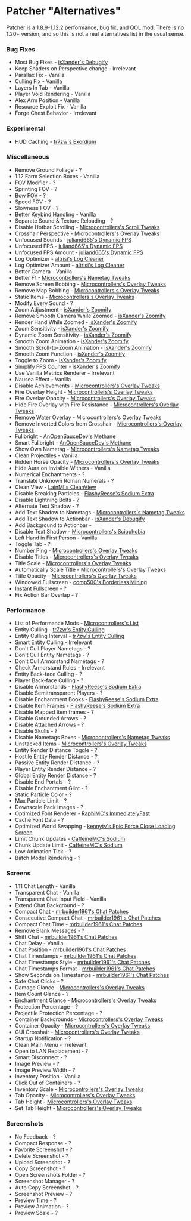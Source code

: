 # Patcher "Alternatives"

Patcher is a 1.8.9-1.12.2 performance, bug fix, and QOL mod.
There is no 1.20+ version, and so this is not a real alternatives list in the usual sense.

### Bug Fixes

- Most Bug Fixes - [isXander's Debugify](https://modrinth.com/mod/debugify)
- Keep Shaders on Perspective change - Irrelevant
- Parallax Fix - Vanilla
- Culling Fix - Vanilla
- Layers In Tab - Vanilla
- Player Void Rendering - Vanilla
- Alex Arm Position - Vanilla
- Resource Exploit Fix - Vanilla
- Forge Chest Behavior - Irrelevant

### Experimental

- HUD Caching - [tr7zw's Exordium](https://modrinth.com/mod/exordium)

### Miscellaneous

- Remove Ground Foliage - ?
- 1.12 Farm Selection Boxes - Vanilla
- FOV Modifier - ?
- Sprinting FOV - ?
- Bow FOV - ?
- Speed FOV - ?
- Slowness FOV - ?
- Better Keybind Handling - Vanilla
- Separate Sound & Texture Reloading - ?
- Disable Hotbar Scrolling - [Microcontrollers's Scroll Tweaks](https://modrinth.com/mod/scrolltweaks)
- Crosshair Perspective - [Microcontrollers's Overlay Tweaks](https://modrinth.com/mod/overlaytweaks)
- Unfocused Sounds - [juliand665's Dynamic FPS](https://modrinth.com/mod/dynamic-fps)
- Unfocused FPS - [juliand665's Dynamic FPS](https://modrinth.com/mod/dynamic-fps)
- Unfocused FPS Amount - [juliand665's Dynamic FPS](https://modrinth.com/mod/dynamic-fps)
- Log Optimizer - [altrisi's Log Cleaner](https://modrinth.com/mod/log-cleaner)
- Log Optimizer Amount - [altrisi's Log Cleaner](https://modrinth.com/mod/log-cleaner)
- Better Camera - Vanilla
- Better F1 - [Microcontrollers's Nametag Tweaks](https://modrinth.com/mod/nametagtweaks)
- Remove Screen Bobbing - [Microcontrollers's Overlay Tweaks](https://modrinth.com/mod/overlaytweaks)
- Remove Map Bobbing - [Microcontrollers's Overlay Tweaks](https://modrinth.com/mod/overlaytweaks)
- Static Items - [Microcontrollers's Overlay Tweaks](https://modrinth.com/mod/overlaytweaks)
- Modify Every Sound - ?
- Zoom Adjustment - [isXander's Zoomify](https://modrinth.com/mod/zoomify)
- Remove Smooth Camera While Zoomed - [isXander's Zoomify](https://modrinth.com/mod/zoomify)
- Render Hand While Zoomed - [isXander's Zoomify](https://modrinth.com/mod/zoomify)
- Zoom Sensitivity - [isXander's Zoomify](https://modrinth.com/mod/zoomify)
- Dynamic Zoom Sensitivity - [isXander's Zoomify](https://modrinth.com/mod/zoomify)
- Smooth Zoom Animation - [isXander's Zoomify](https://modrinth.com/mod/zoomify)
- Smooth Scroll-to-Zoom Animation - [isXander's Zoomify](https://modrinth.com/mod/zoomify)
- Smooth Zoom Function - [isXander's Zoomify](https://modrinth.com/mod/zoomify)
- Toggle to Zoom - [isXander's Zoomify](https://modrinth.com/mod/zoomify)
- Simplify FPS Counter - [isXander's Zoomify](https://modrinth.com/mod/zoomify)
- Use Vanilla Metrics Renderer - Irrelevant
- Nausea Effect - Vanilla
- Disable Achievements - [Microcontrollers's Overlay Tweaks](https://modrinth.com/mod/overlaytweaks)
- Fire Overlay Height - [Microcontrollers's Overlay Tweaks](https://modrinth.com/mod/overlaytweaks)
- Fire Overlay Opacity - [Microcontrollers's Overlay Tweaks](https://modrinth.com/mod/overlaytweaks)
- Hide Fire Overlay with Fire Resistance - [Microcontrollers's Overlay Tweaks](https://modrinth.com/mod/overlaytweaks)
- Remove Water Overlay - [Microcontrollers's Overlay Tweaks](https://modrinth.com/mod/overlaytweaks)
- Remove Inverted Colors from Crosshair - [Microcontrollers's Overlay Tweaks](https://modrinth.com/mod/overlaytweaks)
- Fullbright - [AnOpenSauceDev's Methane](https://modrinth.com/mod/methane)
- Smart Fullbright - [AnOpenSauceDev's Methane](https://modrinth.com/mod/methane)
- Show Own Nametag - [Microcontrollers's Nametag Tweaks](https://modrinth.com/mod/nametagtweaks)
- Clean Projectiles - Vanilla
- Ridden Horse Opacity - [Microcontrollers's Overlay Tweaks](https://modrinth.com/mod/overlaytweaks)
- Hide Aura on Invisible Withers - Vanilla
- Numerical Enchantments - ?
- Translate Unknown Roman Numerals - ?
- Clean View - [LainMI's CleanView](https://www.curseforge.com/minecraft/mc-mods/cleanview-fabric)
- Disable Breaking Particles - [FlashyReese's Sodium Extra](https://modrinth.com/mod/sodium-extra)
- Disable Lightning Bolts - ?
- Alternate Text Shadow - ?
- Add Text Shadow to Nametags - [Microcontrollers's Nametag Tweaks](https://modrinth.com/mod/nametagtweaks)
- Add Text Shadow to Actionbar - [isXander's Debugify](https://modrinth.com/mod/debugify)
- Add Background to Actionbar - 
- Disable Text Shadow - [Microcontrollers's Sciophobia](https://modrinth.com/mod/sciophobia)
- Left Hand in First Person - Vanilla
- Toggle Tab - ?
- Number Ping - [Microcontrollers's Overlay Tweaks](https://modrinth.com/mod/overlaytweaks)
- Disable Titles - [Microcontrollers's Overlay Tweaks](https://modrinth.com/mod/overlaytweaks)
- Title Scale - [Microcontrollers's Overlay Tweaks](https://modrinth.com/mod/overlaytweaks)
- Automatically Scale Title - [Microcontrollers's Overlay Tweaks](https://modrinth.com/mod/overlaytweaks)
- Title Opacity - [Microcontrollers's Overlay Tweaks](https://modrinth.com/mod/overlaytweaks)
- Windowed Fullscreen - [comp500's Borderless Mining](https://modrinth.com/mod/borderless-mining)
- Instant Fullscreen - ?
- Fix Action Bar Overlap - ?

### Performance

- List of Performance Mods - [Microcontrollers's List](https://alternatives.microcontrollers.dev/latest/migrating/#performance)
- Entity Culling - [tr7zw's Entity Culling](https://modrinth.com/mod/entityculling)
- Entity Culling Interval - [tr7zw's Entity Culling](https://modrinth.com/mod/entityculling)
- Smart Entity Culling - Irrelevant
- Don't Cull Player Nametags - ?
- Don't Cull Entity Nametags - ?
- Don't Cull Armorstand Nametags - ?
- Check Armorstand Rules - Irrelevant
- Entity Back-face Culling - ? 
- Player Back-face Culling - ?
- Disable Armorstands - [FlashyReese's Sodium Extra](https://modrinth.com/mod/sodium-extra)
- Disable Semitransparent Players - ?
- Disable Enchantment Books - [FlashyReese's Sodium Extra](https://modrinth.com/mod/sodium-extra)
- Disable Item Frames - [FlashyReese's Sodium Extra](https://modrinth.com/mod/sodium-extra)
- Disable Mapped Item frames - ?
- Disable Grounded Arrows - ?
- Disable Attached Arrows - ?
- Disable Skulls - ?
- Disable Nametags Boxes - [Microcontrollers's Nametag Tweaks](https://modrinth.com/mod/nametagtweaks)
- Unstacked Items - [Microcontrollers's Overlay Tweaks](https://modrinth.com/mod/overlaytweaks)
- Entity Render Distance Toggle - ?
- Hostile Entity Render Distance - ?
- Passive Entity Render Distance - ?
- Player Entity Render Distance - ?
- Global Entity Render Distance - ?
- Disable End Portals - ?
- Disable Enchantment Glint - ?
- Static Particle Color - ?
- Max Particle Limit - ?
- Downscale Pack Images - ?
- Optimized Font Renderer - [RaphiMC's ImmediatelyFast](https://modrinth.com/mod/immediatelyfast)
- Cache Font Data - ?
- Optimized World Swapping - [kennytv's Epic Force Close Loading Screen](https://modrinth.com/mod/forcecloseworldloadingscreen)
- Limit Chunk Updates - [CaffeineMC's Sodium](https://modrinth.com/mod/sodium)
- Chunk Update Limit - [CaffeineMC's Sodium](https://modrinth.com/mod/sodium)
- Low Animation Tick - ?
- Batch Model Rendering - ?

### Screens

- 1.11 Chat Length - Vanilla
- Transparent Chat - Vanilla
- Transparent Chat Input Field - Vanilla
- Extend Chat Background - ?
- Compact Chat - [mrbuilder1961's Chat Patches](https://modrinth.com/mod/chatpatches)
- Consecutive Compact Chat - [mrbuilder1961's Chat Patches](https://modrinth.com/mod/chatpatches)
- Compact Chat Time - [mrbuilder1961's Chat Patches](https://modrinth.com/mod/chatpatches)
- Remove Blank Messages - ?
- Shift Chat - [mrbuilder1961's Chat Patches](https://modrinth.com/mod/chatpatches)
- Chat Delay - Vanilla
- Chat Position - [mrbuilder1961's Chat Patches](https://modrinth.com/mod/chatpatches)
- Chat Timestamps - [mrbuilder1961's Chat Patches](https://modrinth.com/mod/chatpatches)
- Chat Timestamps Style - [mrbuilder1961's Chat Patches](https://modrinth.com/mod/chatpatches)
- Chat Timestamps Format - [mrbuilder1961's Chat Patches](https://modrinth.com/mod/chatpatches)
- Show Seconds on Timestamps - [mrbuilder1961's Chat Patches](https://modrinth.com/mod/chatpatches)
- Safe Chat Clicks - ?
- Damage Glance - [Microcontrollers's Overlay Tweaks](https://modrinth.com/mod/overlaytweaks)
- Item Count Glance - ?
- Enchantment Glance - [Microcontrollers's Overlay Tweaks](https://modrinth.com/mod/overlaytweaks)
- Protection Percentage - ?
- Projectile Protection Percentage - ?
- Container Backgrounds - [Microcontrollers's Overlay Tweaks](https://modrinth.com/mod/overlaytweaks)
- Container Opacity - [Microcontrollers's Overlay Tweaks](https://modrinth.com/mod/overlaytweaks)
- GUI Crosshair - [Microcontrollers's Overlay Tweaks](https://modrinth.com/mod/overlaytweaks)
- Startup Notification - ?
- Clean Main Menu - Irrelevant
- Open to LAN Replacement - ?
- Smart Disconnect - ?
- Image Preview - ?
- Image Preview Width - ?
- Inventory Position - Vanilla
- Click Out of Containers - ?
- Inventory Scale - [Microcontrollers's Overlay Tweaks](https://modrinth.com/mod/overlaytweaks)
- Tab Opacity - [Microcontrollers's Overlay Tweaks](https://modrinth.com/mod/overlaytweaks)
- Tab Height - [Microcontrollers's Overlay Tweaks](https://modrinth.com/mod/overlaytweaks)
- Set Tab Height - [Microcontrollers's Overlay Tweaks](https://modrinth.com/mod/overlaytweaks)

### Screenshots

- No Feedback - ?
- Compact Response - ?
- Favorite Screenshot - ?
- Delete Screenshot - ?
- Upload Screenshot - ?
- Copy Screenshot - ?
- Open Screenshots Folder - ?
- Screenshot Manager - ?
- Auto Copy Screenshot - ?
- Screenshot Preview - ?
- Preview Time - ?
- Preview Animation - ?
- Preview Scale - ?
